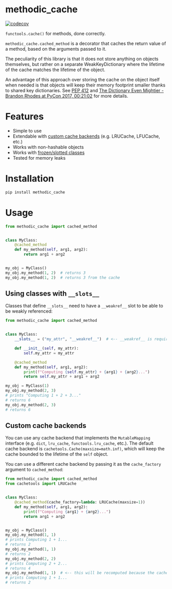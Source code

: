 # methodic_cache

[![codecov](https://codecov.io/gh/youtux/methodic_cache/branch/main/graph/badge.svg?token=7LSah9W8zt)](https://codecov.io/gh/youtux/methodic_cache)

`functools.cache()` for methods, done correctly.

`methodic_cache.cached_method` is a decorator that caches the return value of a method, based on the arguments passed to it.

The peculiarity of this library is that it does not store anything on objects themselves, but rather on a separate WeakKeyDictionary where the lifetime of the cache matches the lifetime of the object.

An advantage of this approach over storing the cache on the object itself when needed is that objects will keep their memory footprint smaller thanks to shared key dictionaries. See [PEP 412](https://peps.python.org/pep-0412/) and [The Dictionary Even Mightier - Brandon Rhodes at PyCon 2017, 00:21:02](https://www.youtube.com/watch?v=66P5FMkWoVU&t=1262s) for more details.


# Features
* Simple to use
* Extendable with [custom cache backends](#custom-cache-backends) (e.g. LRUCache, LFUCache, etc.)
* Works with non-hashable objects
* Works with [frozen/slotted classes](#using-classes-with-__slots__)
* Tested for memory leaks

# Installation
```bash
pip install methodic_cache
```

# Usage
```python
from methodic_cache import cached_method


class MyClass:
    @cached_method
    def my_method(self, arg1, arg2):
        return arg1 + arg2


my_obj = MyClass()
my_obj.my_method(1, 2)  # returns 3
my_obj.my_method(1, 2)  # returns 3 from the cache
```


## Using classes with `__slots__`
Classes that define `__slots__` need to have a `__weakref__` slot to be able to be weakly referenced:

```python
from methodic_cache import cached_method


class MyClass:
    __slots__ = ("my_attr", "__weakref__")  # <-- __weakref__ is required

    def __init__(self, my_attr):
        self.my_attr = my_attr

    @cached_method
    def my_method(self, arg1, arg2):
        print(f"Computing {self.my_attr} + {arg1} + {arg2}...")
        return self.my_attr + arg1 + arg2

my_obj = MyClass(1)
my_obj.my_method(2, 3)
# prints "Computing 1 + 2 + 3..."
# returns 6
my_obj.my_method(2, 3)
# returns 6
```


## Custom cache backends
You can use any cache backend that implements the `MutableMapping` interface (e.g. `dict`, `lru_cache`, `functools.lru_cache`, etc.).
The default cache backend is `cachetools.Cache(maxsize=math.inf)`, which will keep the cache bounded to the lifetime of the `self` object.

You can use a different cache backend by passing it as the `cache_factory` argument to `cached_method`:

```python
from methodic_cache import cached_method
from cachetools import LRUCache


class MyClass:
    @cached_method(cache_factory=lambda: LRUCache(maxsize=1))
    def my_method(self, arg1, arg2):
        print(f"Computing {arg1} + {arg2}...")
        return arg1 + arg2


my_obj = MyClass()
my_obj.my_method(1, 1)
# prints Computing 1 + 1...
# returns 2
my_obj.my_method(1, 1)
# returns 2
my_obj.my_method(2, 2)
# prints Computing 2 + 2...
# returns 4
my_obj.my_method(1, 1)  # <-- this will be recomputed because the cache is full
# prints Computing 1 + 1...
# returns 2
```
